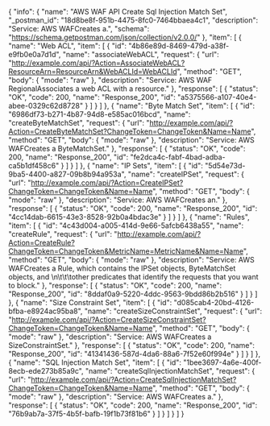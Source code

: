 {
  "info": {
    "name": "AWS WAF API Create Sql Injection Match Set",
    "_postman_id": "18d8be8f-951b-4475-8fc0-7464bbaea4c1",
    "description": "Service: AWS WAFCreates a.",
    "schema": "https://schema.getpostman.com/json/collection/v2.0.0/"
  },
  "item": [
    {
      "name": "Web ACL",
      "item": [
        {
          "id": "4b86e89d-8469-479d-a38f-e9fb0e0a7d1d",
          "name": "associateWebACL",
          "request": {
            "url": "http://example.com/api/?Action=AssociateWebACL?ResourceArn=ResourceArn&WebACLId=WebACLId",
            "method": "GET",
            "body": {
              "mode": "raw"
            },
            "description": "Service: AWS WAF RegionalAssociates a web ACL with a resource."
          },
          "response": [
            {
              "status": "OK",
              "code": 200,
              "name": "Response_200",
              "id": "a5375566-a107-40e4-abee-0329c62d8728"
            }
          ]
        }
      ]
    },
    {
      "name": "Byte Match Set",
      "item": [
        {
          "id": "6986df73-b271-4b87-94d8-e585ac016bcd",
          "name": "createByteMatchSet",
          "request": {
            "url": "http://example.com/api/?Action=CreateByteMatchSet?ChangeToken=ChangeToken&Name=Name",
            "method": "GET",
            "body": {
              "mode": "raw"
            },
            "description": "Service: AWS WAFCreates a ByteMatchSet."
          },
          "response": [
            {
              "status": "OK",
              "code": 200,
              "name": "Response_200",
              "id": "fe2dca4c-fabf-4bad-adba-ca5b1df458c6"
            }
          ]
        }
      ]
    },
    {
      "name": "IP Sets",
      "item": [
        {
          "id": "5d54e73d-9ba5-4400-a827-09b8b94a953a",
          "name": "createIPSet",
          "request": {
            "url": "http://example.com/api/?Action=CreateIPSet?ChangeToken=ChangeToken&Name=Name",
            "method": "GET",
            "body": {
              "mode": "raw"
            },
            "description": "Service: AWS WAFCreates an."
          },
          "response": [
            {
              "status": "OK",
              "code": 200,
              "name": "Response_200",
              "id": "4cc14dab-6615-43e3-8528-92b0a4bdac3e"
            }
          ]
        }
      ]
    },
    {
      "name": "Rules",
      "item": [
        {
          "id": "4c43d004-a005-414d-9e66-5afcb6438a55",
          "name": "createRule",
          "request": {
            "url": "http://example.com/api/?Action=CreateRule?ChangeToken=ChangeToken&MetricName=MetricName&Name=Name",
            "method": "GET",
            "body": {
              "mode": "raw"
            },
            "description": "Service: AWS WAFCreates a Rule, which contains the IPSet objects, ByteMatchSet objects, and \n\t\t\tother predicates that identify the requests that you want to block."
          },
          "response": [
            {
              "status": "OK",
              "code": 200,
              "name": "Response_200",
              "id": "8ddaf0a9-5220-4ddc-9563-9bdd86b2b516"
            }
          ]
        }
      ]
    },
    {
      "name": "Size Constraint Set",
      "item": [
        {
          "id": "d085cab4-20bd-4126-bfba-e8924ac95ba8",
          "name": "createSizeConstraintSet",
          "request": {
            "url": "http://example.com/api/?Action=CreateSizeConstraintSet?ChangeToken=ChangeToken&Name=Name",
            "method": "GET",
            "body": {
              "mode": "raw"
            },
            "description": "Service: AWS WAFCreates a SizeConstraintSet."
          },
          "response": [
            {
              "status": "OK",
              "code": 200,
              "name": "Response_200",
              "id": "41341436-587d-4da6-88a6-7f52e60f994e"
            }
          ]
        }
      ]
    },
    {
      "name": "SQL Injection Match Set",
      "item": [
        {
          "id": "1bee3697-4a6e-400f-8ecb-ede273b85a9c",
          "name": "createSqlInjectionMatchSet",
          "request": {
            "url": "http://example.com/api/?Action=CreateSqlInjectionMatchSet?ChangeToken=ChangeToken&Name=Name",
            "method": "GET",
            "body": {
              "mode": "raw"
            },
            "description": "Service: AWS WAFCreates a."
          },
          "response": [
            {
              "status": "OK",
              "code": 200,
              "name": "Response_200",
              "id": "76b9ab7a-37f5-4b5f-bafb-19f1b73f81b6"
            }
          ]
        }
      ]
    }
  ]
}